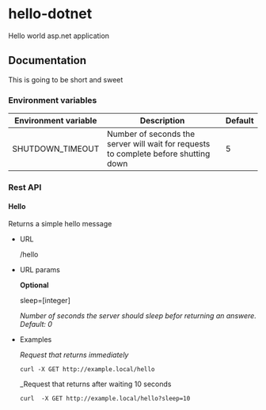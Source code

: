 # hello-dotnet
Hello world asp.net application

## Documentation
This is going to be short and sweet
### Environment variables
| Environment variable | Description | Default |
|----------------------|-------------|---------|
| SHUTDOWN_TIMEOUT | Number of seconds the server will wait for requests to complete before shutting down | 5 |

### Rest API
#### Hello
Returns a simple hello message
* URL

  /hello
* URL params

  __Optional__
  
  sleep=[integer] 
  
  _Number of seconds the server should sleep befor returning an answere. Default: 0_

* Examples
  
  _Request that returns immediately_
  ```
  curl -X GET http://example.local/hello
  ```
  _Request that returns after waiting 10 seconds
  ```
  curl  -X GET http://example.local/hello?sleep=10
  ```
